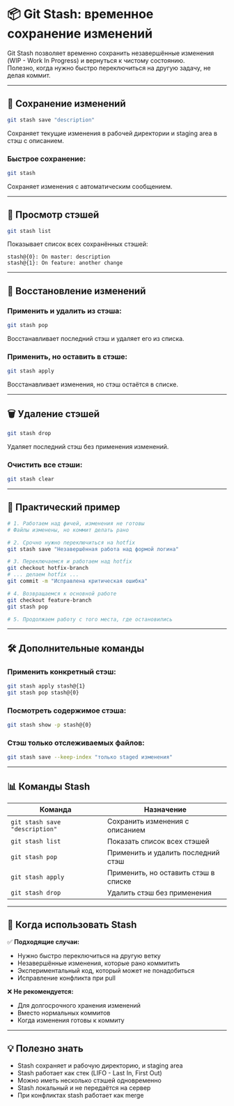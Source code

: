 # 📦 Git Stash: временное сохранение изменений

Git Stash позволяет временно сохранить незавершённые изменения (WIP - Work In Progress) и вернуться к чистому состоянию.  
Полезно, когда нужно быстро переключиться на другую задачу, не делая коммит.

---

## 💾 Сохранение изменений

```bash
git stash save "description"
```

Сохраняет текущие изменения в рабочей директории и staging area в стэш с описанием.

### Быстрое сохранение:

```bash
git stash
```

Сохраняет изменения с автоматическим сообщением.

---

## 👀 Просмотр стэшей

```bash
git stash list
```

Показывает список всех сохранённых стэшей:
```
stash@{0}: On master: description
stash@{1}: On feature: another change
```

---

## 🔄 Восстановление изменений

### Применить и удалить из стэша:

```bash
git stash pop
```

Восстанавливает последний стэш и удаляет его из списка.

### Применить, но оставить в стэше:

```bash
git stash apply
```

Восстанавливает изменения, но стэш остаётся в списке.

---

## 🗑️ Удаление стэшей

```bash
git stash drop
```

Удаляет последний стэш без применения изменений.

### Очистить все стэши:

```bash
git stash clear
```

---

## 🎯 Практический пример

```bash
# 1. Работаем над фичей, изменения не готовы
# Файлы изменены, но коммит делать рано

# 2. Срочно нужно переключиться на hotfix
git stash save "Незавершённая работа над формой логина"

# 3. Переключаемся и работаем над hotfix
git checkout hotfix-branch
# ... делаем hotfix ...
git commit -m "Исправлена критическая ошибка"

# 4. Возвращаемся к основной работе
git checkout feature-branch
git stash pop

# 5. Продолжаем работу с того места, где остановились
```

---

## 🛠️ Дополнительные команды

### Применить конкретный стэш:

```bash
git stash apply stash@{1}
git stash pop stash@{0}
```

### Посмотреть содержимое стэша:

```bash
git stash show -p stash@{0}
```

### Стэш только отслеживаемых файлов:

```bash
git stash save --keep-index "только staged изменения"
```

---

## 📊 Команды Stash

| Команда                          | Назначение                                        |
|----------------------------------|---------------------------------------------------|
| `git stash save "description"`   | Сохранить изменения с описанием                   |
| `git stash list`                 | Показать список всех стэшей                       |
| `git stash pop`                  | Применить и удалить последний стэш                |
| `git stash apply`                | Применить, но оставить стэш в списке              |
| `git stash drop`                 | Удалить стэш без применения                       |

---

## 🎯 Когда использовать Stash

✅ **Подходящие случаи:**
- Нужно быстро переключиться на другую ветку
- Незавершённые изменения, которые рано коммитить
- Экспериментальный код, который может не понадобиться
- Исправление конфликта при pull

❌ **Не рекомендуется:**
- Для долгосрочного хранения изменений
- Вместо нормальных коммитов
- Когда изменения готовы к коммиту

---

## 💡 Полезно знать

- Stash сохраняет и рабочую директорию, и staging area
- Stash работает как стек (LIFO - Last In, First Out)
- Можно иметь несколько стэшей одновременно
- Stash локальный и не передаётся на сервер
- При конфликтах stash работает как merge
